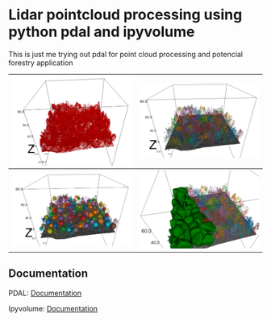 # Lidar pointcloud processing using python pdal and ipyvolume


This is just me trying out pdal for point cloud processing and potencial forestry application


|![](img/all_points_red.png)|![](img/local_max_and_kd_trees.png)|
|---|---|
|![](img/tree-spheres.png)|![](img/convex_hulls.png)|



## Documentation
PDAL: [Documentation](https://pypi.org/project/PDAL/)

Ipyvolume: [Documentation](https://ipyvolume.readthedocs.io/en/latest/)
